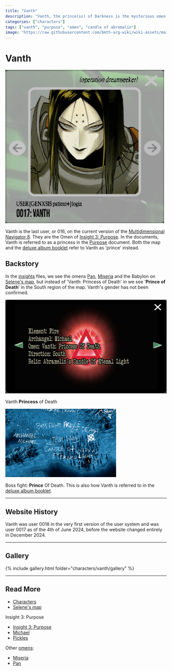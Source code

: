 ```yaml
---
title: "Vanth"
description: "Vanth, the prince(ss) of Darkness is the mysterious omen of purpose. They carry the candle of Abremalin."
categories: ["characters"]
tags: ["vanth", "purpose", "omen", "candle of abremalin"]
image: "https://raw.githubusercontent.com/bmth-arg-wiki/wiki-assets/main/characters/vanth/vanth-300x300.png"
---
```

# Vanth

![Vanth's Avatar](https://raw.githubusercontent.com/bmth-arg-wiki/wiki-assets/main/characters/vanth/17vanth.png)

Vanth is the last user, or 016, on the current version of the [Multidimensional Navigator 8](../website/website).
They are the Omen of [Insight 3: Purpose](../lore/insight3-purpose). In the documents, Vanth is referred to as a princess 
in the [Purpose](../lore/insight3-purpose) document. Both the map and the [deluxe album booklet](../lore/booklet) refer 
to Vanth as 'prince' instead.

## Backstory

In the [insights](../lore/insights) files, we see the omens [Pan](pan), [Miseria](miseria) and the Babylon on 
[Selene's map](../for-sof#YOUTOPIA_selenes_mapvis), but instead of 'Vanth: Princess of Death' in
we see '**Prince of Death**' in the South region of the map. Vanth's gender has not been confirmed.

![Vanth (female)](https://raw.githubusercontent.com/bmth-arg-wiki/wiki-assets/main/lore/insights/purpose/gallery/purpose2.png)

Vanth **Princess** of Death

![Vanth (male)](https://raw.githubusercontent.com/bmth-arg-wiki/wiki-assets/main/lore/insights/purpose/princeofdeath.png)

Boss fight: **Prince** Of Death. This is also how Vanth is referred to in the [deluxe album booklet](../lore/booklet).

***

## Website History

Vanth was user 0018 in the very first version of the user system and was user 0017 as of the 4th of June 2024, 
before the website changed entirely in December 2024.

***

## Gallery

{% include gallery.html folder="characters/vanth/gallery" %}

***

## Read More

- [Characters](../characters)
- [Selene's map](../for-sof/selenes_map)

Insight 3: Purpose

- [Insight 3: Purpose](../lore/insight3-purpose)
- [Michael](michael)
- [Pickles](pickles)

Other [omens](../characters#omens):

- [Miseria](miseria)
- [Pan](pan)
